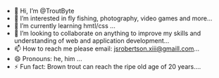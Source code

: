 - 👋 Hi, I’m @TroutByte
- 👀 I’m interested in fly fishing, photography, video games and more...
- 🌱 I’m currently learning hmtl/css ...
- 💞️ I’m looking to collaborate on anything to improve my skills and understanding of web and application development...
- 📫 How to reach me please email: jsrobertson.xiii@gmaill.com...
- 😄 Pronouns: he, him ...
- ⚡ Fun fact: Brown trout can reach the ripe old age of 20 years....

<!---
TroutByte/TroutByte is a ✨ special ✨ repository because its `README.md` (this file) appears on your GitHub profile.
You can click the Preview link to take a look at your changes.
--->

